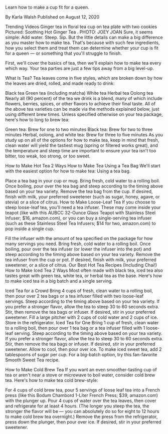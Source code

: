 Learn how to make a cup fit for a queen.

By Karla Walsh  Published on August 12, 2020

Trending Videos
Ginger tea in floral tea cup on tea plate with two cookies
Pictured: Soothing Hot Ginger Tea . PHOTO: JOEY JOAN
Sure, it seems simple: Add water. Steep. Sip. But the little details can make a big difference as you master how to make tea. That's because with such few ingredients, how you select them and treat them can determine whether your cup is fit for a queen — or something that you'll struggle to finish.

First, we'll cover the basics of tea, then we'll explain how to make tea every which way. Your tea parties are just a few tips away from a big level-up.

What Is Tea?
Tea leaves come in five styles, which are broken down by how the leaves are dried, rolled, and made ready to drink:

Black tea
Green tea (including matcha)
White tea
Herbal tea
Oolong tea
Nearly all (90 percent) of the tea we drink is a blend, many of which include flowers, berries, spices, or other flavors to achieve their final taste. All of the above tea varieties can be made via the methods explained below, just using different brew times. Unless specified otherwise on your tea package, here's how to long to brew tea:

Green tea: Brew for one to two minutes
Black tea: Brew for two to three minutes
Herbal, oolong, and white tea: Brew for three to five minutes
As you study up on all of the options for how to make tea, keep in mind that fresh, clean water will yield the tastiest mug (spring or filtered works great), and the temperature and steep time are important to ensure your tea isn't too bitter, too weak, too strong, or too sweet.

How to Make Hot Tea 2 Ways
How to Make Tea Using a Tea Bag
We'll start with the easiest option for how to make tea: Using a tea bag.

Place a tea bag in your cup or mug.
Bring fresh, cold water to a rolling boil.
Once boiling, pour over the tea bag and steep according to the timing above based on your tea variety.
Remove the tea bag from the cup.
If desired, finish with milk, your preferred sweetener (such as sugar, honey, agave, or stevia) or a slice of citrus.
How to Make Loose-Leaf Tea
If you choose to steep loose-leaf tea, you'll need a tea infuser. These may come inside your teapot (like with this AUBCC 32-Ounce Glass Teapot with Stainless Steel Infuser; $16, amazon.com), or you can buy a single-serving tea infuser (such as these Stainless Steel Tea Infusers; $14 for two, amazon.com) to pop inside a single cup.

Fill the infuser with the amount of tea specified on the package for how many servings you need.
Bring fresh, cold water to a rolling boil.
Once boiling, pour over the tea infuser (or lower the infuser into the pot) and steep according to the timing above based on your tea variety.
Remove the tea infuser from the cup or pot.
If desired, finish with milk, your preferred sweetener, or a slice of citrus.
 Our Best Hot Tea Recipes (Including Chai!)
How to Make Iced Tea 2 Ways
Most often made with black tea, iced tea also tastes great with green tea, white tea, or herbal tea as the base. Here's how to make iced tea in a big batch and a single serving.

Iced Tea for a Crowd
Bring 4 cups of fresh, clean water to a rolling boil, then pour over 2 tea bags or a tea infuser filled with two loose-leaf servings.
Steep according to the timing above based on your tea variety.
If you prefer a stronger flavor, allow the tea to steep 30 to 60 seconds extra.
Stir, then remove the tea bags or infuser.
If desired, stir in your preferred sweetener.
Fill a large pitcher with 2 cups of cold water and 2 cups of ice.
Store in the refrigerator.
Iced Tea for One
Bring 1 cup of fresh, clean water to a rolling boil, then pour over 1 tea bag or a tea infuser filled with 1 loose-leaf serving.
Steep according to the timing above based on your tea variety.
If you prefer a stronger flavor, allow the tea to steep 30 to 60 seconds extra.
Stir, then remove the tea bags or infuser.
If desired, stir in your preferred sweetener.
Allow to cool, then pour over ice.
To make iced sweet tea, add 2 tablespoons of sugar per cup. For a big-batch option, try this fan-favorite Smooth Sweet Tea recipe.

How to Make Cold Brew Tea
If you want an even smoother-tasting cup of tea or aren't near a stove or microwave to boil water, consider cold brew tea. Here's how to make tea cold brew-style:

For 4 cups of cold brew tea, pour 5 servings of loose leaf tea into a French press (like this Bodum Chambord 1-Liter French Press; $39, amazon.com) with the plunger up.
Pour 4 cups of water over the tea leaves, then cover and refrigerate for at least 4 hours. (The longer you steep the tea, the stronger the flavor will be — you can absolutely do so for eight to 12 hours to make cold brew tea overnight.)
Remove the press from the refrigerator, press down the plunger, then pour over ice.
If desired, stir in your preferred sweetener.